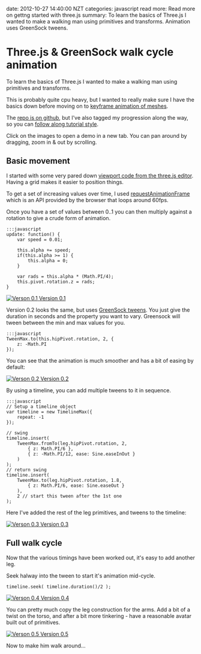 date: 2012-10-27 14:40:00 NZT
categories: javascript
read more: Read more on gettng started with three.js
summary: To learn the basics of Three.js I wanted to make a walking man using primitives and transforms. Animation uses GreenSock tweens.


# Three.js & GreenSock walk cycle animation

To learn the basics of Three.js I wanted to make a walking man using primitives and transforms. 

This is probably quite cpu heavy, but I wanted to really make sure I have the basics down before moving on to [keyframe animation of meshes][quake_models].

<!-- This is what the final result looks like: -->

The [repo is on github][repo], but I've also tagged my progression along the way, so you can [follow along tutorial style][tags].

Click on the images to open a demo in a new tab. You can pan around by dragging, zoom in & out by scrolling.

[quake_models]: http://creativejs.com/2012/02/quake-style-animated-models-in-three-js/
[repo]: https://github.com/craftstudios/Walk-Cycle
[tags]: https://github.com/craftstudios/Walk-Cycle/tags

## Basic movement

I started with some very pared down [viewport code from the three.js editor][viewport]. Having a grid makes it easier to position things.

[viewport]: https://github.com/mrdoob/three.js/blob/master/editor/js/ui/Viewport.js

To get a set of increasing values over time, I used [requestAnimationFrame][] which is an API provided by the browser that loops around 60fps.

Once you have a set of values between 0..1 you can then multiply against a rotation to give a crude form of animation.

	:::javascript
	update: function() {
		var speed = 0.01;

		this.alpha += speed;
		if(this.alpha >= 1) {
			this.alpha = 0;
		}

		var rads = this.alpha * (Math.PI/4);
	    this.pivot.rotation.z = rads;
    }

[requestAnimationFrame]: http://paulirish.com/2011/requestanimationframe-for-smart-animating/

<a href="walk-cycle/0.1" class="image" title="Verson 0.1" target="_blank">
  <img src="/attachments/walk-cycle/0.1.png" alt="Verson 0.1" />
</a>
<a href="walk-cycle/0.1" title="Verson 0.1" target="_blank">Version 0.1</a>

Version 0.2 looks the same, but uses [GreenSock tweens][greensock]. You just give the duration in seconds and the property you want to vary. Greensock will tween between the min and max values for you.

	:::javascript
	TweenMax.to(this.hipPivot.rotation, 2, {
		z: -Math.PI
	});

You can see that the animation is much smoother and has a bit of easing by default:

[greensock]: http://www.greensock.com/gsap-js/

<a href="walk-cycle/0.2" class="image" title="Verson 0.2" target="_blank">
  <img src="/attachments/walk-cycle/0.1.png" alt="Verson 0.2" />
</a>
<a href="walk-cycle/0.2" title="Verson 0.2" target="_blank">Version 0.2</a>

By using a timeline, you can add multiple tweens to it in sequence.

	:::javascript
	// Setup a timeline object
	var timeline = new TimelineMax({
		repeat: -1
	});

	// swing 
	timeline.insert(
		TweenMax.fromTo(leg.hipPivot.rotation, 2,
			{ z: Math.PI/6 },
			{ z: -Math.PI/12, ease: Sine.easeInOut }
		)
	);
	// return swing
	timeline.insert(
		TweenMax.to(leg.hipPivot.rotation, 1.8,
			{ z: Math.PI/6, ease: Sine.easeOut }
		),
		2 // start this tween after the 1st one
	);

Here I've added the rest of the leg primitives, and tweens to the timeline:

<a href="walk-cycle/0.3" class="image" title="Verson 0.3" target="_blank">
  <img src="/attachments/walk-cycle/0.3.png" alt="Verson 0.3" />
</a>
<a href="walk-cycle/0.3" title="Verson 0.3" target="_blank">Version 0.3</a>

## Full walk cycle

Now that the various timings have been worked out, it's easy to add another leg.

Seek halway into the tween to start it's animation mid-cycle.

	timeline.seek( timeline.duration()/2 );

<a href="walk-cycle/0.4" class="image" title="Verson 0.4" target="_blank">
  <img src="/attachments/walk-cycle/0.4.png" alt="Verson 0.4" />
</a>
<a href="walk-cycle/0.4" title="Verson 0.4" target="_blank">Version 0.4</a>

You can pretty much copy the leg construction for the arms. Add a bit of a twist on the torso, and after a bit more tinkering - have a reasonable avatar built out of primitives.

<a href="walk-cycle/0.5" class="image" title="Verson 0.5" target="_blank">
  <img src="/attachments/walk-cycle/0.5.png" alt="Verson 0.5" />
</a>
<a href="walk-cycle/0.5" title="Verson 0.5" target="_blank">Version 0.5</a>

Now to make him walk around...